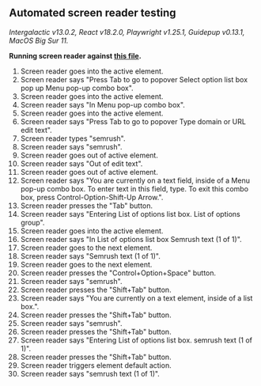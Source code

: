 ## Automated screen reader testing

_Intergalactic v13.0.2, React v18.2.0, Playwright v1.25.1,
Guidepup v0.13.1, MacOS Big Sur 11._

**Running screen reader against [this file](https://github.com/semrush/intergalactic/blob/master/website/docs/components/auto-tips/examples/autosuggest.jsx).**

1. Screen reader goes into the active element.
2. Screen reader says "Press Tab to go to popover Select option list box pop up Menu pop-up combo box".
3. Screen reader goes into the active element.
4. Screen reader says "In Menu pop-up combo box".
5. Screen reader goes into the active element.
6. Screen reader says "Press Tab to go to popover Type domain or URL edit text".
7. Screen reader types "semrush".
8. Screen reader says "semrush".
9. Screen reader goes out of active element.
10. Screen reader says "Out of edit text".
11. Screen reader goes out of active element.
12. Screen reader says "You are currently on a text field, inside of a Menu pop-up combo box. To enter text in this field, type. To exit this combo box, press Control-Option-Shift-Up Arrow.".
13. Screen reader presses the "Tab" button.
14. Screen reader says "Entering List of options list box. List of options group".
15. Screen reader goes into the active element.
16. Screen reader says "In List of options list box Semrush text (1 of 1)".
17. Screen reader goes to the next element.
18. Screen reader says "Semrush text (1 of 1)".
19. Screen reader goes to the next element.
20. Screen reader presses the "Control+Option+Space" button.
21. Screen reader says "semrush".
22. Screen reader presses the "Shift+Tab" button.
23. Screen reader says "You are currently on a text element, inside of a list box.".
24. Screen reader presses the "Shift+Tab" button.
25. Screen reader says "semrush".
26. Screen reader presses the "Shift+Tab" button.
27. Screen reader says "Entering List of options list box. semrush text (1 of 1)".
28. Screen reader presses the "Shift+Tab" button.
29. Screen reader triggers element default action.
30. Screen reader says "semrush text (1 of 1)".
